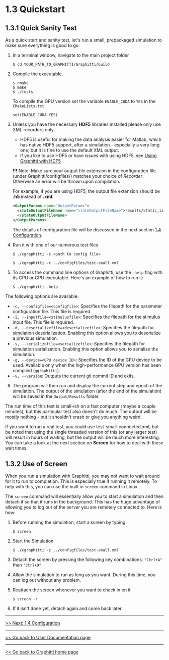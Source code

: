 # 1.3 Quickstart

## 1.3.1 Quick Sanity Test

As a quick start and sanity test, let's run a small, prepackaged simulation to make sure everything is good to go. 

1. In a terminal window, navigate to the main project folder

   ```shell
   $ cd YOUR_PATH_TO_GRAPHITTI/Graphitti/build
   ```

2. Compile the executable.
   ```shell
   $ cmake ..
   $ make
   $ ./tests
   ```
   To compile the GPU version set the variable `ENABLE_CUDA` to `YES` in the `CMakeLists.txt`
   ```shell
   set(ENABLE_CUDA YES)
   ```

3. Unless you have the necessary **HDF5** libraries installed please only use XML recorders only.

   - HDF5 is useful for making the data analysis easier for Matlab, which has native HDF5 support, after a simulation - especially a very long one; but it is fine to use the default XML output.
   - If you like to use HDF5 or have issues with using HDF5, see [Using Graphitti with HDF5](https://github.com/UWB-Biocomputing/BrainGrid/wiki/Using-BrainGrid-with-HDF5)

   **!!!** Note: Make sure your output file extension in the configuration file (under Graphitti/configfiles/) matches your choice of *Recorder*. Otherwise an error will be thrown upon compilation. 

   For example, if you are using HDF5, the output file extension should be **.h5** instead of **.xml**. 

   ```xml
   <OutputParams name="OutputParams">
     <stateOutputFileName name="stateOutputFileName">results/static_izh_historyDump.h5
     </stateOutputFileName>
   </OutputParams>
   ```

   The details of configuration file will be discussed in the next section [1.4 Configuration](configuration.md).


4. Run it with one of our numerous test files 

   ```shell
   $ ./cgraphitti -c <path to config file>
   ```

   ```shell
   $ ./cgraphitti -c ../configfiles/test-small.xml
   ```

5. To access the command line options of Graphitti, use the `-help` flag with its CPU or GPU executable. Here's an example of how to run it:

    ```
    $ ./cgraphitti -help
    ```

The following options are available:

- `-c, --configfile=<configfile>`: Specifies the filepath for the parameter configuration file. This file is required.
- `-i, --inputfile=<stimulusfile>`: Specifies the filepath for the stimulus input file. This file is required.
- `-d, --deserializefile=<deserializefile>`: Specifies the filepath for simulation deserialization. Enabling this option allows you to deserialize a previous simulation.
- `-s, --serializefile=<serializefile>`: Specifies the filepath for simulation serialization. Enabling this option allows you to serialize the simulation.
- `-g, --device=<GPU device ID>`: Specifies the ID of the GPU device to be used. Available only when the
high-performance GPU version has been compiled (`ggraphitti`).
- `-v, --version`: Outputs the current git commit ID and exits.


6. The program will then run and display the current step and epoch of the simulation. The output of the simulation (after the end of the simulation) will be saved in the ```Output/Results``` folder.

The run time of this test is small-ish on a fast computer (maybe a couple minutes), but this particular test also doesn't do much. The output will be mostly nothing - but it shouldn't crash or give you anything weird. 

If you want to run a real test, you could use test-small-connected.xml, but be noted that using the single threaded version of this (or any larger test) will result in hours of waiting, but the output will be much more interesting. You can take a look at the next section on **Screen** for how to deal with these wait times.

## 1.3.2 Use of Screen 

When you run a simulation with Graphitti, you may not want to wait around for it to run to completion. This is especially true if running it remotely. To help with this, you can use the built in `screen` command in Linux.

The `screen` command will essentially allow you to start a simulation and then detach it so that it runs in the background.  This has the huge advantage of allowing you to log out of the server you are remotely connected to.  Here is how:

1. Before running the simulation, start a screen by typing:

   ````shell
   $ screen
   ````

2. Start the Simulation

   ```shell
   $ ./cgraphitti -c ../configfiles/test-small.xml
   ```

3. Detach the screen by pressing the following key combinations:
   `"Ctrl+A"`  then `"Ctrl+D"`

4. Allow the simulation to run as long as you want. During this time, you can log out without any problem.

5. Reattach the screen whenever you want to check in on it.

   ```shell
   $ screen -r
   ```

6. If it isn't done yet, detach again and come back later.


-------------
[>> Next: 1.4 Configuration](configuration.md)

-------------
[<< Go back to User Documentation page](index.md)

-------------
[<< Go back to Graphitti home page](http://uwb-biocomputing.github.io/Graphitti/)
